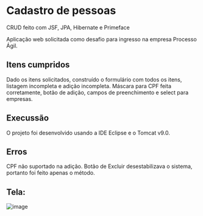 # Cadastro de pessoas
CRUD feito com JSF, JPA, Hibernate e Primeface

Aplicação web solicitada como desafio para ingresso na empresa Processo Ágil.

## Itens cumpridos
Dado os itens solicitados, construído o formulário com todos os itens, listagem incompleta e adição incompleta. Máscara para CPF feita corretamente, botão de adição, campos de preenchimento e select para empresas.

## Execussão
O projeto foi desenvolvido usando a IDE Eclipse e o Tomcat v9.0.

## Erros
CPF não suportado na adição. Botão de Excluir desestabilizava o sistema, portanto foi feito apenas o método.

## Tela:

![image](https://user-images.githubusercontent.com/61985544/119548709-dd309b80-bd6c-11eb-8e41-1df6757bb73c.png)

